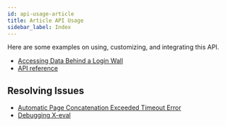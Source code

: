 ```yaml
---
id: api-usage-article
title: Article API Usage
sidebar_label: Index
---
```


Here are some examples on using, customizing, and integrating this API.

- [Accessing Data Behind a Login Wall](guides-data-behind-login)
- [API reference](api-article)

## Resolving Issues

- [Automatic Page Concatenation Exceeded Timeout Error](error-automatic-page-concatenation-timeout)
- [Debugging X-eval](error-could-not-download-page#tips-on-debugging-x-eval-scripts)